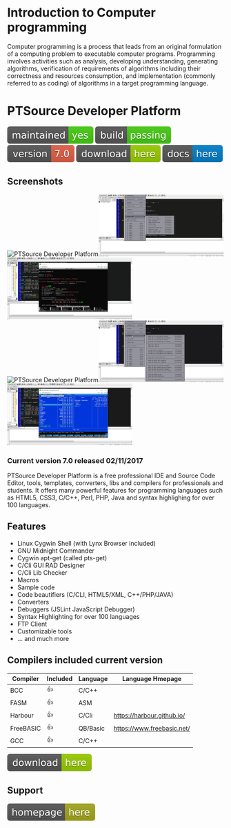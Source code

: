 # Introduction to Computer programming

Computer programming is a process that leads from an original formulation of a computing problem to executable computer programs. Programming involves activities such as analysis, developing understanding, generating algorithms, verification of requirements of algorithms including their correctness and resources consumption, and implementation (commonly referred to as coding) of algorithms in a target programming language.

# PTSource Developer Platform

[![Maintenance](/images/2017.svg)]() [![Travis](/images/rust.svg)]()  [![You can download here.](/images/version-7.0-red.svg)](https://dl.orangedox.com/gPYt7sCliblK6xVGs7?dl=1)  [![You can download here.](/images/download-here-green.svg)](https://dl.orangedox.com/gPYt7sCliblK6xVGs7?dl=1) [![Docs](/images/docs-here-blue.svg)](/docs/)

## Screenshots

![PTSource Developer Platform](https://raw.githubusercontent.com/ptsource/Developer-Platform/master/images/07.png)![PTSource Developer Platform](https://raw.githubusercontent.com/ptsource/Developer-Platform/master/images/06.png)![PTSource Developer Platform](https://raw.githubusercontent.com/ptsource/Developer-Platform/master/images/03.png)
![PTSource Developer Platform](https://raw.githubusercontent.com/ptsource/Developer-Platform/master/images/40.png)![PTSource Developer Platform](https://raw.githubusercontent.com/ptsource/Developer-Platform/master/images/04.png)![PTSource Developer Platform](https://raw.githubusercontent.com/ptsource/Developer-Platform/master/images/02.png)

### Current version 7.0 released 02/11/2017

PTSource Developer Platform is a free professional IDE and Source Code Editor, tools, templates, converters, libs and compilers for professionals and students. It offers many powerful features for programming languages such as HTML5, CSS3, C/C++, Perl, PHP, Java and syntax highlighing for over 100 languages.

## Features 

* Linux Cygwin Shell (with Lynx Browser included)
* GNU Midnight Commander
* Cygwin apt-get (called pts-get)
* C/Cli GUI RAD Designer
* C/Cli Lib Checker
* Macros
* Sample code
* Code beautifiers (C/CLI, HTML5/XML, C++/PHP/JAVA)
* Converters
* Debuggers (JSLint JavaScript Debugger)
* Syntax Highlighting for over 100 languages
* FTP Client
* Customizable tools
* ... and much more

## Compilers included current version

| Compiler  | Included | Language | Language Hmepage |
| ------------- | ------------- | ------------- | ------------- |  
| BCC | :+1: | C/C++ ||
| FASM | :+1: | ASM ||
| Harbour | :+1: | C/Cli | https://harbour.github.io/ |
| FreeBASIC | :+1: | QB/Basic | https://www.freebasic.net/ |
| GCC | :+1: | C/C++ ||

[![You can download here.](/images/download-here-green.svg)](https://dl.orangedox.com/gPYt7sCliblK6xVGs7?dl=1)

## Support

[![Visit homepage.](/images/homepage-here-yellowgreen.svg)](https://www.facebook.com/www.ptsource.eu/)
